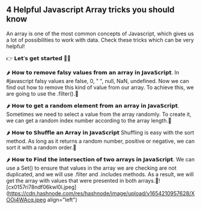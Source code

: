 ## 4 Helpful Javascript Array tricks you should know

An array is one of the most common concepts of Javascript, which gives us a lot of possibilities to work with data. Check these tricks which can be very helpful!

👉 𝗟𝗲𝘁’𝘀 𝗴𝗲𝘁 𝘀𝘁𝗮𝗿𝘁𝗲𝗱 🧑‍💻

🌶️ 𝗛𝗼𝘄 𝘁𝗼 𝗿𝗲𝗺𝗼𝘃𝗲 𝗳𝗮𝗹𝘀𝘆 𝘃𝗮𝗹𝘂𝗲𝘀 𝗳𝗿𝗼𝗺 𝗮𝗻 𝗮𝗿𝗿𝗮𝘆 𝗶𝗻 𝗝𝗮𝘃𝗮𝗦𝗰𝗿𝗶𝗽𝘁.
In #javascript falsy values are false, 0, ” ", null, NaN, undefined. Now we can find out how to remove this kind of value from our array. To achieve this, we are going to use the .filter().🚀

🌶️ 𝗛𝗼𝘄 𝘁𝗼 𝗴𝗲𝘁 𝗮 𝗿𝗮𝗻𝗱𝗼𝗺 𝗲𝗹𝗲𝗺𝗲𝗻𝘁 𝗳𝗿𝗼𝗺 𝗮𝗻 𝗮𝗿𝗿𝗮𝘆 𝗶𝗻 𝗝𝗮𝘃𝗮𝗦𝗰𝗿𝗶𝗽𝘁.
Sometimes we need to select a value from the array randomly. To create it, we can get a random index number according to the array length.🚀

🌶️ 𝗛𝗼𝘄 𝘁𝗼 𝗦𝗵𝘂𝗳𝗳𝗹𝗲 𝗮𝗻 𝗔𝗿𝗿𝗮𝘆 𝗶𝗻 𝗝𝗮𝘃𝗮𝗦𝗰𝗿𝗶𝗽𝘁
Shuffling is easy with the sort method. As long as it returns a random number, positive or negative, we can sort it with a random order.🚀

🌶️ 𝗛𝗼𝘄 𝘁𝗼 𝗙𝗶𝗻𝗱 𝘁𝗵𝗲 𝗶𝗻𝘁𝗲𝗿𝘀𝗲𝗰𝘁𝗶𝗼𝗻 𝗼𝗳 𝘁𝘄𝗼 𝗮𝗿𝗿𝗮𝘆𝘀 𝗶𝗻 𝗝𝗮𝘃𝗮𝗦𝗰𝗿𝗶𝗽𝘁.
We can use a Set() to ensure that values in the array we are checking are not duplicated, and we will use .filter and .includes methods. As a result, we will get the array with values that were presented in both arrays.🚀![cx0157ri78ndf06kwl0i.jpeg](https://cdn.hashnode.com/res/hashnode/image/upload/v1654210957628/XOOj4WAcq.jpeg align="left")
